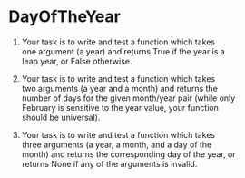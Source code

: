 # DayOfTheYear

1. Your task is to write and test a function which takes </br>
one argument (a year) and returns True if the year is a </br>
leap year, or False otherwise. </br>

2. Your task is to write and test a function which takes </br>
two arguments (a year and a month) and returns the </br>
number of days for the given month/year pair (while only </br>
February is sensitive to the year value, your function </br>
should be universal). </br>


1. Your task is to write and test a function which takes </br>
three arguments (a year, a month, and a day of the </br>
month) and returns the corresponding day of the year, or </br>
returns None if any of the arguments is invalid. </br>
